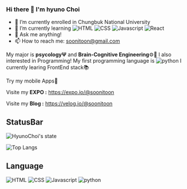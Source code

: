### Hi there 👋 I'm hyuno Choi

- 🔭 I’m currently enrolled in Chungbuk National University
- 🌱 I’m currently learning ![HTML](http://img.shields.io/badge/-html-E96228?style=flat&logo=HTML5) ![CSS](http://img.shields.io/badge/-css-3595CF?style=flat&logo=CSS3) ![Javascript](http://img.shields.io/badge/-Javascript-white?style=flat&logo=javaScript) ![React](http://img.shields.io/badge/-React-white?style=flat&logo=react)
- 💬 Ask me anything!
- 📫 How to reach me: soonitoon@gmail.com

My major is **psycologyΨ** and **Brain-Cognitive Engineering**⚙🧠 I also interested in Programming! My first programming language is ![python](http://img.shields.io/badge/-Python-white?style=flat&logo=Python) I currently learing FrontEnd stack📚

Try my mobile Apps📱

Visite my **EXPO :** https://expo.io/@soonitoon

Visite my **Blog :** https://velog.io/@soonitoon

## StatusBar

![HyunoChoi's state](https://github-readme-stats.vercel.app/api?username=soonitoon&show_icons=true&theme=tokyonight)

![Top Langs](https://github-readme-stats.vercel.app/api/top-langs/?username=soonitoon&theme=tokyonight)

## Language

![HTML](http://img.shields.io/badge/-html-E96228?style=flat&logo=HTML5) ![CSS](http://img.shields.io/badge/-css-3595CF?style=flat&logo=CSS3) ![Javascript](http://img.shields.io/badge/-Javascript-white?style=flat&logo=javaScript) ![python](http://img.shields.io/badge/-Python-white?style=flat&logo=Python)
